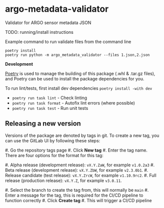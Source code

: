 argo-metadata-validator
=======================

Validator for ARGO sensor metadata JSON

TODO: running/install instructions

Example command to run validate files from the command line
```
poetry install
poetry run python -m argo_metadata_validator --files 1.json,2.json
```

**Development**

[Poetry](https://python-poetry.org/) is used to manage the building of this package (.whl & .tar.gz files), and Poetry can be used to install the package
dependencies for you.

To run lint/tests, first install dev dependencies ``poetry install -with dev``

- ``poetry run task lint`` - Check linting
- ``poetry run task format`` - Autofix lint errors (where possible)
- ``poetry run task test`` - Run unit tests


Releasing a new version
-----------------------

Versions of the package are denoted by tags in git.
To create a new tag, you can use the GitLab UI by following these steps:

#. Go the repository tags page
#. Click **New tag**
#. Enter the tag name. There are four options for the format for this tag:

   #. Alpha release (development release): ``vX.Y.ZaW``, for example ``v1.0.2a3``
   #. Beta release (development release): ``vX.Y.ZbW``, for example ``v2.3.0b1``.
   #. Release candidate (test release): ``vX.Y.ZrcW``, for example ``v1.10.9rc2``.
   #. Full release (production release): ``vX.Y.Z``, for example ``v3.0.11``.

#. Select the branch to create the tag from, this will normally be ``main``
#. Enter a message for the tag, this is required for the CI/CD pipeline to function correctly
#. Click **Create tag**
#. This will trigger a CI/CD pipeline
